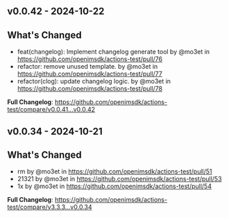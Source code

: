 ## v0.0.42 - 2024-10-22

## What's Changed
* feat(changelog): Implement changelog generate tool by @mo3et in https://github.com/openimsdk/actions-test/pull/76
* refactor: remove unused template. by @mo3et in https://github.com/openimsdk/actions-test/pull/77
* refactor(clog): update changelog logic. by @mo3et in https://github.com/openimsdk/actions-test/pull/78


**Full Changelog**: https://github.com/openimsdk/actions-test/compare/v0.0.41...v0.0.42

## v0.0.34 - 2024-10-21

## What's Changed
* rm by @mo3et in https://github.com/openimsdk/actions-test/pull/51
* 21321 by @mo3et in https://github.com/openimsdk/actions-test/pull/53
* 1x by @mo3et in https://github.com/openimsdk/actions-test/pull/54


**Full Changelog**: https://github.com/openimsdk/actions-test/compare/v3.3.3...v0.0.34

